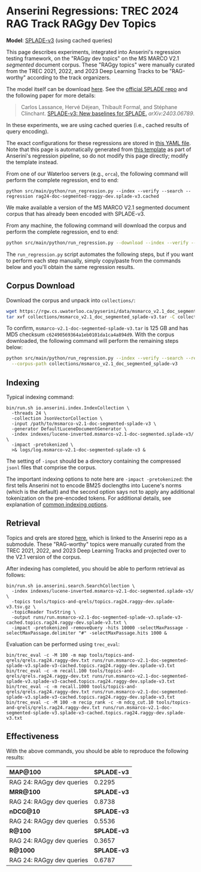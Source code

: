 # Anserini Regressions: TREC 2024 RAG Track RAGgy Dev Topics

**Model**: [SPLADE-v3](https://arxiv.org/abs/2403.06789) (using cached queries)

This page describes experiments, integrated into Anserini's regression testing framework, on the "RAGgy dev topics" on the MS MARCO V2.1 _segmented_ document corpus.
These "RAGgy topics" were manually curated from the TREC 2021, 2022, and 2023 Deep Learning Tracks to be "RAG-worthy" according to the track organizers.

The model itself can be download [here](https://huggingface.co/naver/splade-v3).
See the [official SPLADE repo](https://github.com/naver/splade) and the following paper for more details:

> Carlos Lassance, Hervé Déjean, Thibault Formal, and Stéphane Clinchant. [SPLADE-v3: New baselines for SPLADE.](https://arxiv.org/abs/2403.06789) _arXiv:2403.06789_.

In these experiments, we are using cached queries (i.e., cached results of query encoding).

The exact configurations for these regressions are stored in [this YAML file](../../src/main/resources/regression/rag24-doc-segmented-raggy-dev.splade-v3.cached.yaml).
Note that this page is automatically generated from [this template](../../src/main/resources/docgen/templates/rag24-doc-segmented-raggy-dev.splade-v3.cached.template) as part of Anserini's regression pipeline, so do not modify this page directly; modify the template instead.

From one of our Waterloo servers (e.g., `orca`), the following command will perform the complete regression, end to end:

```
python src/main/python/run_regression.py --index --verify --search --regression rag24-doc-segmented-raggy-dev.splade-v3.cached
```

We make available a version of the MS MARCO V2.1 segmented document corpus that has already been encoded with SPLADE-v3.

From any machine, the following command will download the corpus and perform the complete regression, end to end:

```bash
python src/main/python/run_regression.py --download --index --verify --search --regression rag24-doc-segmented-raggy-dev.splade-v3.cached
```

The `run_regression.py` script automates the following steps, but if you want to perform each step manually, simply copy/paste from the commands below and you'll obtain the same regression results.

## Corpus Download

Download the corpus and unpack into `collections/`:

```bash
wget https://rgw.cs.uwaterloo.ca/pyserini/data/msmarco_v2.1_doc_segmented_splade-v3.tar -P collections/
tar xvf collections/msmarco_v2.1_doc_segmented_splade-v3.tar -C collections/
```

To confirm, `msmarco-v2.1-doc-segmented-splade-v3.tar` is 125 GB and has MD5 checksum `c62490569364a1eb0101da1ca4a894d9`.
With the corpus downloaded, the following command will perform the remaining steps below:

```bash
python src/main/python/run_regression.py --index --verify --search --regression rag24-doc-segmented-raggy-dev.splade-v3.cached \
  --corpus-path collections/msmarco_v2.1_doc_segmented_splade-v3
```

## Indexing

Typical indexing command:

```
bin/run.sh io.anserini.index.IndexCollection \
  -threads 24 \
  -collection JsonVectorCollection \
  -input /path/to/msmarco-v2.1-doc-segmented-splade-v3 \
  -generator DefaultLuceneDocumentGenerator \
  -index indexes/lucene-inverted.msmarco-v2.1-doc-segmented.splade-v3/ \
  -impact -pretokenized \
  >& logs/log.msmarco-v2.1-doc-segmented-splade-v3 &
```

The setting of `-input` should be a directory containing the compressed `jsonl` files that comprise the corpus.

The important indexing options to note here are `-impact -pretokenized`: the first tells Anserini not to encode BM25 doclengths into Lucene's norms (which is the default) and the second option says not to apply any additional tokenization on the pre-encoded tokens.
For additional details, see explanation of [common indexing options](../../docs/common-indexing-options.md).

## Retrieval

Topics and qrels are stored [here](https://github.com/castorini/anserini-tools/tree/master/topics-and-qrels), which is linked to the Anserini repo as a submodule.
These "RAG-worthy" topics were manually curated from the TREC 2021, 2022, and 2023 Deep Learning Tracks and projected over to the V2.1 version of the corpus.

After indexing has completed, you should be able to perform retrieval as follows:

```
bin/run.sh io.anserini.search.SearchCollection \
  -index indexes/lucene-inverted.msmarco-v2.1-doc-segmented.splade-v3/ \
  -topics tools/topics-and-qrels/topics.rag24.raggy-dev.splade-v3.tsv.gz \
  -topicReader TsvString \
  -output runs/run.msmarco-v2.1-doc-segmented-splade-v3.splade-v3-cached.topics.rag24.raggy-dev.splade-v3.txt \
  -impact -pretokenized -removeQuery -hits 10000 -selectMaxPassage -selectMaxPassage.delimiter "#" -selectMaxPassage.hits 1000 &
```

Evaluation can be performed using `trec_eval`:

```
bin/trec_eval -c -M 100 -m map tools/topics-and-qrels/qrels.rag24.raggy-dev.txt runs/run.msmarco-v2.1-doc-segmented-splade-v3.splade-v3-cached.topics.rag24.raggy-dev.splade-v3.txt
bin/trec_eval -c -m recall.100 tools/topics-and-qrels/qrels.rag24.raggy-dev.txt runs/run.msmarco-v2.1-doc-segmented-splade-v3.splade-v3-cached.topics.rag24.raggy-dev.splade-v3.txt
bin/trec_eval -c -m recall.1000 tools/topics-and-qrels/qrels.rag24.raggy-dev.txt runs/run.msmarco-v2.1-doc-segmented-splade-v3.splade-v3-cached.topics.rag24.raggy-dev.splade-v3.txt
bin/trec_eval -c -M 100 -m recip_rank -c -m ndcg_cut.10 tools/topics-and-qrels/qrels.rag24.raggy-dev.txt runs/run.msmarco-v2.1-doc-segmented-splade-v3.splade-v3-cached.topics.rag24.raggy-dev.splade-v3.txt
```

## Effectiveness

With the above commands, you should be able to reproduce the following results:

| **MAP@100**                                                                                                  | **SPLADE-v3**|
|:-------------------------------------------------------------------------------------------------------------|--------------|
| RAG 24: RAGgy dev queries                                                                                    | 0.2295       |
| **MRR@100**                                                                                                  | **SPLADE-v3**|
| RAG 24: RAGgy dev queries                                                                                    | 0.8738       |
| **nDCG@10**                                                                                                  | **SPLADE-v3**|
| RAG 24: RAGgy dev queries                                                                                    | 0.5536       |
| **R@100**                                                                                                    | **SPLADE-v3**|
| RAG 24: RAGgy dev queries                                                                                    | 0.3657       |
| **R@1000**                                                                                                   | **SPLADE-v3**|
| RAG 24: RAGgy dev queries                                                                                    | 0.6787       |
